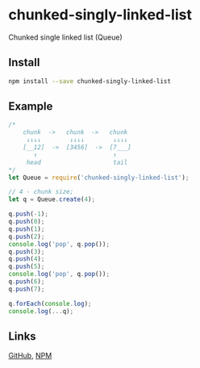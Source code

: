# chunked-singly-linked-list
Chunked single linked list (Queue)

## Install
```bash
npm install --save chunked-singly-linked-list
```

## Example
```javascript
/*
    chunk  ->   chunk  ->   chunk
     ↓↓↓↓        ↓↓↓↓        ↓↓↓↓
    [__12]  ->  [3456]  ->  [7___]
       ↑                     ↑
     head                    tail
*/
let Queue = require('chunked-singly-linked-list');

// 4 - chunk size;
let q = Queue.create(4);

q.push(-1);
q.push(0);
q.push(1);
q.push(2);
console.log('pop', q.pop());
q.push(3);
q.push(4);
q.push(5);
console.log('pop', q.pop());
q.push(6);
q.push(7);

q.forEach(console.log);
console.log(...q);
```
## Links
[GitHub](https://github.com/bin1357/chunked-singly-linked-list), [NPM](https://www.npmjs.com/package/chunked-singly-linked-list)
